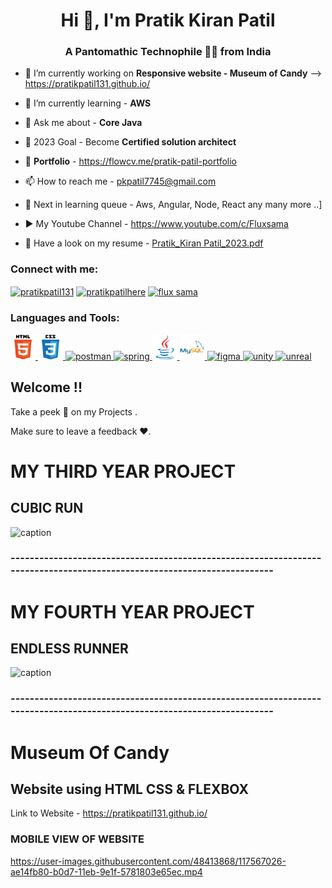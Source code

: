 
<h1 align="center">Hi 👋, I'm Pratik Kiran Patil</h1>
<h3 align="center">A Pantomathic Technophile  👨‍💻 from India</h3>

- 🔭 I’m currently working on **Responsive website - Museum of Candy**  --> https://pratikpatil131.github.io/

- 🌱 I’m currently learning - **AWS**

- 💬 Ask me about - **Core Java**

- 🎯 2023 Goal - Become **Certified solution architect**

- 📁 **Portfolio** - https://flowcv.me/pratik-patil-portfolio 

- 📫 How to reach me - pkpatil7745@gmail.com

- 📙 Next in learning queue - Aws, Angular, Node, React any many more ..]

- ▶️ My Youtube Channel - https://www.youtube.com/c/Fluxsama

- 📄 Have a look on my resume - [Pratik_Kiran Patil_2023.pdf]([Pratik_Kiran_Patil_Resume_2023.pdf](https://github.com/PratikPatil131/PratikPatil131/files/10419742/Pratik_Kiran_Patil_Resume_2023.pdf)
)

 




<h3 align="left">Connect with me:</h3>
<p align="left">
 
  
  
<a href="https://linkedin.com/in/pratikpatil131" target="blank"><img align="center" src="https://cdn.worldvectorlogo.com/logos/linkedin-icon-2.svg" alt="pratikpatil131" height="30" width="40" /></a>
<a href="https://instagram.com/pratikpatilhere" target="blank"><img align="center" src="https://cdn.worldvectorlogo.com/logos/instagram-2-1.svg" alt="pratikpatilhere" height="30" width="40" /></a>
<a href="https://www.youtube.com/c/flux sama" target="blank"><img align="center" src="https://cdn.worldvectorlogo.com/logos/youtube-3.svg" alt="flux sama" height="30" width="40" /></a>
</p>

<h3 align="left">Languages and Tools:</h3>
<p align="left"> 
  <a href="https://www.w3.org/html/" target="_blank"> <img src="https://raw.githubusercontent.com/devicons/devicon/master/icons/html5/html5-original-wordmark.svg" alt="html5" width="40" height="40"/> </a> <a href="https://www.w3schools.com/css/" target="_blank"> <img src="https://raw.githubusercontent.com/devicons/devicon/master/icons/css3/css3-original-wordmark.svg" alt="css3" width="40" height="40"/> </a> <a href="https://postman.com" target="_blank"> <img src="https://www.vectorlogo.zone/logos/getpostman/getpostman-icon.svg" alt="postman" width="40" height="40"/> </a> <a href="https://spring.io/" target="_blank"> <img src="https://www.vectorlogo.zone/logos/springio/springio-icon.svg" alt="spring" width="40" height="40"/> </a> <a href="https://www.java.com" target="_blank"> <img src="https://raw.githubusercontent.com/devicons/devicon/master/icons/java/java-original.svg" alt="java" width="40" height="40"/> </a> <a href="https://www.mysql.com/" target="_blank"> <img src="https://raw.githubusercontent.com/devicons/devicon/master/icons/mysql/mysql-original-wordmark.svg" alt="mysql" width="40" height="40"/> </a> <a href="https://www.figma.com/" target="_blank"> <img src="https://www.vectorlogo.zone/logos/figma/figma-icon.svg" alt="figma" width="40" height="40"/> </a> <a href="https://unity.com/" target="_blank"> <img src="https://www.vectorlogo.zone/logos/unity3d/unity3d-icon.svg" alt="unity" width="40" height="40"/> </a> <a href="https://unrealengine.com/" target="_blank"> <img src="https://raw.githubusercontent.com/kenangundogan/fontisto/036b7eca71aab1bef8e6a0518f7329f13ed62f6b/icons/svg/brand/unreal-engine.svg" alt="unreal" width="40" height="40"/> </a>
 

 
 
 
 

 
 </p>



## Welcome !! 

Take a peek 👀 on my Projects .

Make sure to leave a feedback ❤️.

# MY THIRD YEAR PROJECT
## CUBIC RUN 
![caption](https://user-images.githubusercontent.com/48413868/117247450-ddb7cf80-ae5b-11eb-8fdd-02f0a37949ae.gif)




### ------------------------------------------------------------------------------------------------------------------------





# MY FOURTH YEAR PROJECT
## ENDLESS RUNNER
![caption]( https://user-images.githubusercontent.com/48413868/117250054-45701980-ae60-11eb-9362-aa7abaf18ca6.gif)



### ------------------------------------------------------------------------------------------------------------------------

# Museum Of Candy 
## Website using HTML CSS & FLEXBOX

Link to Website - https://pratikpatil131.github.io/

### MOBILE VIEW OF WEBSITE


https://user-images.githubusercontent.com/48413868/117567026-ae14fb80-b0d7-11eb-9e1f-5781803e65ec.mp4




